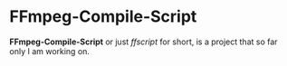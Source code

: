 # FFmpeg-Compile-Script
**FFmpeg-Compile-Script** or just *ffscript* for short, is a project that so far only I am working on.


[ffmpeg-git]: https://Github.com/FFmpeg/FFmpeg.git "FFmpeg Repository"
[ffscript]: bloc/master/ffscript.py "FFmpeg-Compile-Script"
[libtype]: ffscript.py#L9-L23 "Class LibType"
[ffmpeg-site]: https://ffmpeg.org "FFmpeg"

[ffrepo]: git://source.ffmpeg.org/ffmpeg.git "Offical FFmpeg Repository"
